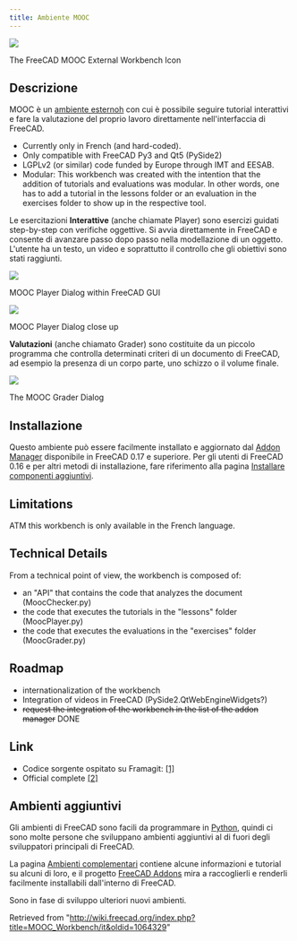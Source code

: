 ```yaml
---
title: Ambiente MOOC
---
```

![](/images/MOOC_workbench_icon.svg)

The FreeCAD MOOC External Workbench Icon

## Descrizione

MOOC è un [ambiente esternoh](/External_workbenches/it "External workbenches/it") con cui è possibile seguire tutorial interattivi e fare la valutazione del proprio lavoro direttamente nell'interfaccia di FreeCAD.

* Currently only in French (and hard-coded).
* Only compatible with FreeCAD Py3 and Qt5 (PySide2)
* LGPLv2 (or similar) code funded by Europe through IMT and EESAB.
* Modular: This workbench was created with the intention that the addition of tutorials and evaluations was modular. In other words, one has to add a tutorial in the lessons folder or an evaluation in the exercises folder to show up in the respective tool.

Le esercitazioni **Interattive** (anche chiamate Player) sono esercizi guidati step-by-step con verifiche oggettive. Si avvia direttamente in FreeCAD e consente di avanzare passo dopo passo nella modellazione di un oggetto. L'utente ha un testo, un video e soprattutto il controllo che gli obiettivi sono stati raggiunti.

![](/images/MOOC_Player_Dialog_Context.png)

MOOC Player Dialog within FreeCAD GUI

![](/images/MOOC_Player_Dialog.png)

MOOC Player Dialog close up

**Valutazioni** (anche chiamato Grader) sono costituite da un piccolo programma che controlla determinati criteri di un documento di FreeCAD, ad esempio la presenza di un corpo parte, uno schizzo o il volume finale.

![](/images/MOOC_Grader_Dialog.png)

The MOOC Grader Dialog

## Installazione

Questo ambiente può essere facilmente installato e aggiornato dal [Addon Manager](/Std_AddonMgr/it "Std AddonMgr/it") disponibile in FreeCAD 0.17 e superiore. Per gli utenti di FreeCAD 0.16 e per altri metodi di installazione, fare riferimento alla pagina [Installare componenti aggiuntivi](/Installing/it#Installare_componenti_aggiuntivi "Installing/it").

## Limitations

ATM this workbench is only available in the French language.

## Technical Details

From a technical point of view, the workbench is composed of:

* an "API" that contains the code that analyzes the document (MoocChecker.py)
* the code that executes the tutorials in the "lessons" folder (MoocPlayer.py)
* the code that executes the evaluations in the "exercises" folder (MoocGrader.py)

## Roadmap

* internationalization of the workbench
* Integration of videos in FreeCAD (PySide2.QtWebEngineWidgets?)
* ~~request the integration of the workbench in the list of the addon manager~~ DONE

## Link

* Codice sorgente ospitato su Framagit: [[1]](https://framagit.org/freecad-france/mooc-workbench)
* Official complete [[2]](https://framagit.org/freecad-france/mooc-workbench#mooc-workbench)

## Ambienti aggiuntivi

Gli ambienti di FreeCAD sono facili da programmare in [Python](/Python/it "Python/it"), quindi ci sono molte persone che sviluppano ambienti aggiuntivi al di fuori degli sviluppatori principali di FreeCAD.

La pagina [Ambienti complementari](/External_workbenches/it "External workbenches/it") contiene alcune informazioni e tutorial su alcuni di loro, e il progetto [FreeCAD Addons](https://github.com/FreeCAD/FreeCAD-addons) mira a raccoglierli e renderli facilmente installabili dall'interno di FreeCAD.

Sono in fase di sviluppo ulteriori nuovi ambienti.

Retrieved from "<http://wiki.freecad.org/index.php?title=MOOC_Workbench/it&oldid=1064329>"